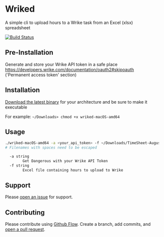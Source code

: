 # Wriked

A simple cli to upload hours to a Wrike task from an Excel (xlsx) spreadsheet

[![Build Status](https://travis-ci.org/andymotta/wriked.svg?branch=master)](https://travis-ci.org/andymotta/wriked)

## Pre-Installation
Generate and store your Wrike API token in a safe place
https://developers.wrike.com/documentation/oauth2#skipoauth
('Permanent access token' section)

## Installation

[Download the latest binary](https://github.com/andymotta/wriked/releases) for your architecture and be sure to make it executable

For example:  `~/Downloads> chmod +x wriked-macOS-amd64`


## Usage

```bash
./wriked-macOS-amd64 -a <your_api_token> -f ~/Downloads/TimeSheet-August\ 2018.xlsx
# Filenames with spaces need to be escaped

  -a string
    	Get Dangerous with your Wrike API Token
  -f string
    	Excel file containing hours to upload to Wrike
```

## Support

Please [open an issue](https://github.com/andymotta/wriked/issues/new) for support.

## Contributing

Please contribute using [Github Flow](https://guides.github.com/introduction/flow/). Create a branch, add commits, and [open a pull request](https://github.com/andymotta/wriked/compare/).
